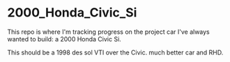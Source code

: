 2000_Honda_Civic_Si
===================

This repo is where I'm tracking progress on the project car I've always wanted to build: a 2000 Honda Civic Si.

This should be a 1998 des sol VTI over the Civic. much better car and RHD. 

